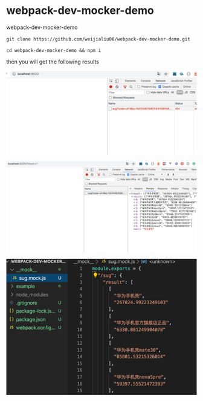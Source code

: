 # webpack-dev-mocker-demo
webpack-dev-mocker-demo

```
git clone https://github.com/weijialiu06/webpack-dev-mocker-demo.git
```
```
cd webpack-dev-mocker-demo && npm i
```
then you will get the following results 

![image](http://github.com/weijialiu06/webpack-dev-mocker-demo/raw/master/images/2.png)


![image](http://github.com/weijialiu06/webpack-dev-mocker-demo/raw/master/images/3.png)


![image](http://github.com/weijialiu06/webpack-dev-mocker-demo/raw/master/images/4.png)